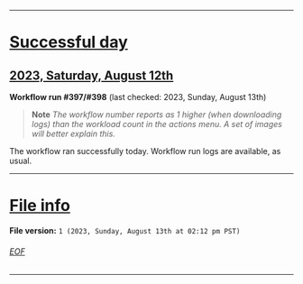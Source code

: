 
***

# [Successful day](#Successful-day)

## [2023, Saturday, August 12th](#2023-Saturday-August-12th)

**Workflow run #397/#398** (last checked: 2023, Sunday, August 13th)

> **Note** _The workflow number reports as 1 higher (when downloading logs) than the workload count in the actions menu. A set of images will better explain this._

The workflow ran successfully today. Workflow run logs are available, as usual.

***

# [File info](#File-info)

**File version:** `1 (2023, Sunday, August 13th at 02:12 pm PST)`

###### [EOF](#EOF)

***
